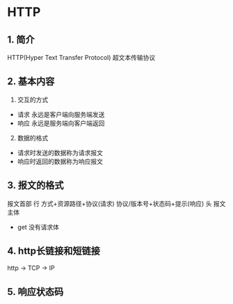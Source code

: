 # HTTP
## 1. 简介
HTTP(Hyper Text Transfer Protocol) 超文本传输协议

## 2. 基本内容
1. 交互的方式
+ 请求 永远是客户端向服务端发送
+ 响应 永远是服务端向客户端返回
2. 数据的格式
+ 请求时发送的数据称为请求报文
+ 响应时返回的数据称为响应报文

## 3. 报文的格式
报文首部
    行 方式+资源路径+协议(请求) 协议/版本号+状态码+提示(响应)
    头
报文主体 
+ get 没有请求体

## 4. http长链接和短链接
http -> TCP -> IP

## 5. 响应状态码
